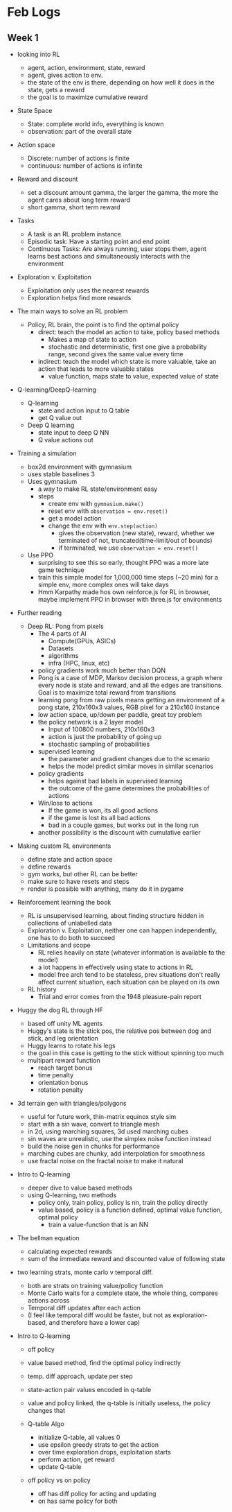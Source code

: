 # Feb Logs

## Week 1
 - looking into RL
    - agent, action, environment, state, reward
    - agent, gives action to env.
    - the state of the env is there, depending on how well it does in the state, gets a reward
    - the goal is to maximize cumulative reward
 - State Space
    - State: complete world info, everything is known
    - observation: part of the overall state
 - Action space
    - Discrete: number of actions is finite
    - continuous: number of actions is infinite
 - Reward and discount
    - set a discount amount gamma, the larger the gamma, the more the agent cares about long term reward
    - short gamma, short term reward
 - Tasks
    - A task is an RL problem instance
    - Episodic task: Have a starting point and end point
    - Continuous Tasks: Are always running, user stops them, agent learns best actions and simultaneously interacts with the environment
 - Exploration v. Exploitation
    - Exploitation only uses the nearest rewards
    - Exploration helps find more rewards
 - The main ways to solve an RL problem
    - Policy, RL brain, the point is to find the optimal policy
       - direct: teach the model an action to take, policy based methods
         - Makes a map of state to action
         - stochastic and deterministic, first one give a probability range, second gives the same value every time
       - indirect: teach the model which state is more valuable, take an action that leads to more valuable states
         - value function, maps state to value, expected value of state
 - Q-learning/DeepQ-learning
    - Q-learning
       - state and action input to Q table
       - get Q value out
    - Deep Q learning
       - state input to deep Q NN
       - Q value actions out

 - Training a simulation
    - box2d environment with gymnasium
    - uses stable baselines 3
    - Uses gymnasium
       - a way to make RL state/environment easy
       - steps
          - create env with `gymnasium.make()`
          - reset env with `observation = env.reset()`
          - get a model action
          - change the env with `env.step(action)`
             - gives the observation (new state), reward, whether we terminated of not, truncated(time-limit/out of bounds)
             - if terminated, we use `observation = env.reset()`
    - Use PPO
       - surprising to see this so early, thought PPO was a more late game technique
       - train this simple model for 1,000,000 time steps (~20 min) for a simple env, more complex ones will take days 
       - Hmm Karpathy made hos own reinforce.js for RL in browser, maybe implement PPO in browser with three.js for environments
       
 - Further reading
    - Deep RL: Pong from pixels
       - The 4 parts of AI
          - Compute(GPUs, ASICs)
          - Datasets
          - algorithms
          - infra (HPC, linux, etc)
       - policy gradients work much better than DQN
       - Pong is a case of MDP, Markov decision process, a graph where every node is state and reward, and all the edges are transitions. Goal is to maximize total reward from transitions
       - learning pong from raw pixels means getting an environment of a pong state, 210x160x3 values, RGB pixel for a 210x160 instance
       - low action space, up/down per paddle, great toy problem
       - the policy network is a 2 layer model
          - Input of 100800 numbers, 210x160x3
          - action is just the probability of going up
          - stochastic sampling of probabilities
       - supervised learning
          - the parameter and gradient changes due to the scenario
          - helps the model predict similar moves in similar scenarios
       - policy gradients
          - helps against bad labels in supervised learning 
          - the outcome of the game determines the probabilities of actions
       - Win/loss to actions
          - If the game is won, its all good actions
          - if the game is lost its all bad actions
          - bad in a couple games, but works out in the long run
       - another possibility is the discount with cumulative earlier

 - Making custom RL environments
    - define state and action space
    - define rewards
    - gym works, but other RL can be better
    - make sure to have resets and steps
    - render is possible with anything, many do it in pygame

 - Reinforcement learning the book
    - RL is unsupervised learning, about finding structure hidden in collections of unlabelled data
    - Exploration v. Exploitation, neither one can happen independently, one has to do both to succeed
    - Limitations and scope
       - RL relies heavily on state (whatever information is available to the model)
       - a lot happens in effectively using state to actions in RL
       - model free arch tend to be stateless, prev situations don't really affect current situation, each situation can be played on its own
    - RL history
       - Trial and error comes from the 1948 pleasure-pain report

 - Huggy the dog RL through HF
    - based off unity ML agents
    - Huggy's state is the stick pos, the relative pos between dog and stick, and leg orientation
    - Huggy learns to rotate his legs
    - the goal in this case is getting to the stick without spinning too much
    - multipart reward function
       - reach target bonus
       - time penalty
       - orientation bonus
       - rotation penalty

 - 3d terrain gen with triangles/polygons
    - useful for future work, thin-matrix equinox style sim
    - start with a sin wave, convert to triangle mesh
    - in 2d, using marching squares, 3d used marching cubes
    - sin waves are unrealistic, use the simplex noise function instead
    - build the noise gen in chunks for performance
    - marching cubes are chunky, add interpolation for smoothness
    - use fractal noise on the fractal noise to make it natural

 - Intro to Q-learning
    - deeper dive to value based methods
    - using Q-learning, two methods
       - policy only, train policy, policy is nn, train the policy directly
       - value based, policy is a function defined, optimal value function, optimal policy
          - train a value-function that is an NN

 - The bellman equation
    - calculating expected rewards
    - sum of the immediate reward and discounted value of following state

 - two learning strats, monte carlo v temporal diff.
    - both are strats on training value/policy function
    - Monte Carlo waits for a complete state, the whole thing, compares actions across
    - Temporal diff updates after each action
    - (I feel like temporal diff would be faster, but not as exploration-based, and therefore have a lower cap) 

 - Intro to Q-learning
    - off policy
    - value based method, find the optimal policy indirectly
    - temp. diff approach, update per step
    - state-action pair values encoded in q-table
    - value and policy linked, the q-table is initially useless, the policy changes that

    - Q-table Algo
       - initialize Q-table, all values 0
       - use epsilon greedy strats to get the action
       - over time exploration drops, exploitation starts
       - perform action, get reward
       - update Q-table
   
    - off policy vs on policy
       - off has diff policy for acting and updating
       - on has same policy for both
